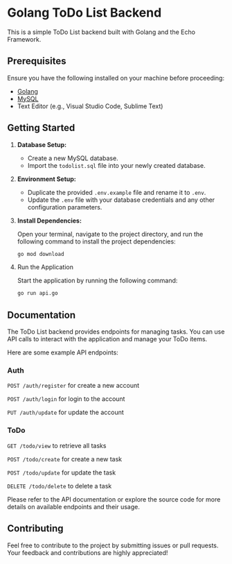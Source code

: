 # Golang ToDo List Backend

This is a simple ToDo List backend built with Golang and the Echo Framework.

## Prerequisites

Ensure you have the following installed on your machine before proceeding:

- [Golang](https://golang.org/)
- [MySQL](https://www.mysql.com/)
- Text Editor (e.g., Visual Studio Code, Sublime Text)

## Getting Started

1. **Database Setup:**

   - Create a new MySQL database.
   - Import the `todolist.sql` file into your newly created database.

2. **Environment Setup:**

   - Duplicate the provided `.env.example` file and rename it to `.env`.
   - Update the `.env` file with your database credentials and any other configuration parameters.

3. **Install Dependencies:**

   Open your terminal, navigate to the project directory, and run the following command to install the project dependencies:

   ```bash
   go mod download
   ```

4. Run the Application

    Start the application by running the following command:

    ```bash
    go run api.go
    ```

## Documentation

The ToDo List backend provides endpoints for managing tasks. You can use API calls to interact with the application and manage your ToDo items.

Here are some example API endpoints:

### Auth

`POST /auth/register` for create a new account

`POST /auth/login` for login to the account

`PUT /auth/update` for update the account

### ToDo

`GET /todo/view` to retrieve all tasks

`POST /todo/create` for create a new task

`POST /todo/update` for update the task

`DELETE /todo/delete` to delete a task

Please refer to the API documentation or explore the source code for more details on available endpoints and their usage.

## Contributing

Feel free to contribute to the project by submitting issues or pull requests. Your feedback and contributions are highly appreciated!